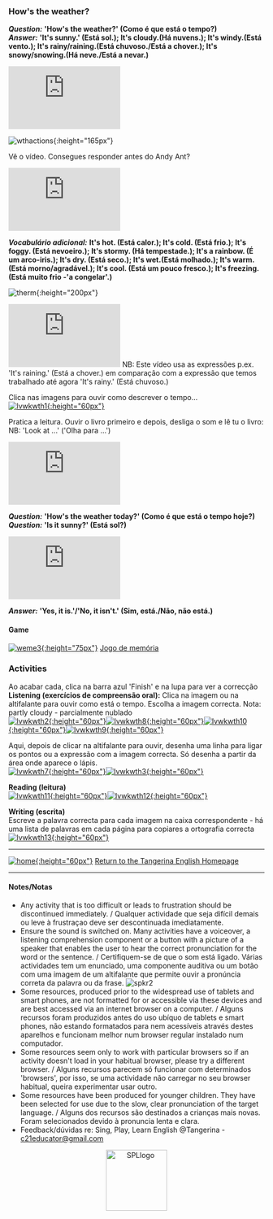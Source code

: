 ### How's the weather?

***Question:*** **'How's the weather?' (Como é que está o tempo?)**  
***Answer:*** **'It's sunny.' (Está sol.); It's cloudy.(Há nuvens.); It's windy.(Está vento.); It's rainy/raining.(Está chuvoso./Está a chover.); It's snowy/snowing.(Há neve./Está a  nevar.)**  

<iframe width="220" height="124" src="https://www.youtube.com/embed/I8GeA3anPdo" frameborder="0" allow="accelerometer; autoplay; clipboard-write; encrypted-media; gyroscope; picture-in-picture" allowfullscreen></iframe>  

![wthactions](https://1blockatatime.github.io/English/images2/wth_actions.png){:height="165px"}  

Vê o vídeo. Consegues responder antes do Andy Ant?  
<iframe width="220" height="124" src="https://www.youtube.com/embed/O2NwvUB41rA" frameborder="0" allow="accelerometer; autoplay; clipboard-write; encrypted-media; gyroscope; picture-in-picture" allowfullscreen></iframe>  

***Vocabulário adicional:*** **It's hot. (Está calor.); It's cold. (Está frio.); It's foggy. (Está nevoeiro.); It's stormy. (Há tempestade.); It's a rainbow. (É um arco-iris.); It's dry. (Está seco.); It's wet.(Está molhado.); It's warm. (Está morno/agradável.); It's cool. (Está um pouco fresco.); It's freezing. (Está muito frio -'a congelar'.)**

![therm](https://1blockatatime.github.io/English/images2/therm.png){:height="200px"}  

<iframe width="220" height="124" src="https://www.youtube.com/embed/CXKj7bm4Ops" title="YouTube video player" frameborder="0" allow="accelerometer; autoplay; clipboard-write; encrypted-media; gyroscope; picture-in-picture" allowfullscreen></iframe>  
NB: Este vídeo usa as expressões p.ex. 'It's raining.' (Está a chover.) em comparação com a expressão que temos trabalhado até agora 'It's rainy.' (Está chuvoso.)  

Clica nas imagens para ouvir como descrever o tempo...  
[![lvwkwth1](https://1blockatatime.github.io/English/images2/lvwkwth1.png){:height="60px"}](https://www.liveworksheets.com/worksheets/en/English_as_a_Second_Language_(ESL)/Weather/What_is_the_weather_like$_rl3164655zn)  

Pratica a leitura. Ouvir o livro primeiro e depois, desliga o som e lê tu o livro:  
NB: 'Look at ...' ('Olha para ...')  
<iframe width="220" height="124" src="https://www.youtube.com/embed/zctxOHE6TKs" title="YouTube video player" frameborder="0" allow="accelerometer; autoplay; clipboard-write; encrypted-media; gyroscope; picture-in-picture" allowfullscreen></iframe>  

***Question:*** **'How's the weather today?' (Como é que está o tempo hoje?)**  
***Question:*** **'Is it sunny?' (Está sol?)**  

<iframe width="220" height="124" src="https://www.youtube.com/embed/rD6FRDd9Hew" title="YouTube video player" frameborder="0" allow="accelerometer; autoplay; clipboard-write; encrypted-media; gyroscope; picture-in-picture" allowfullscreen></iframe>  

***Answer:*** **'Yes, it is.'/'No, it isn't.' (Sim, está./Não, não está.)**  

#### Game
[![weme3](https://1blockatatime.github.io/English/images2/weme3.PNG){:height="75px"}](http://www.eslgamesworld.com/members/games/vocabulary/memoryaudio/weather/index.html) [Jogo de memória](http://www.eslgamesworld.com/members/games/vocabulary/memoryaudio/weather/index.html)     

### Activities
Ao acabar cada, clica na barra azul 'Finish' e na lupa para ver a correcção  
**Listening (exercícios de compreensão oral):** Clica na imagem ou na altifalante para ouvir como está o tempo. Escolha a imagem correcta. Nota: partly cloudy - parcialmente nublado     
[![lvwkwth2](https://1blockatatime.github.io/English/images2/lvwkwth2.png){:height="60px"}](https://www.liveworksheets.com/worksheets/en/English_as_a_Second_Language_(ESL)/Weather/What-s_the_weather_fh426619jp)[![lvwkwth8](https://1blockatatime.github.io/English/images2/lvwkwth8.png){:height="60px"}](https://www.liveworksheets.com/worksheets/en/English_as_a_Second_Language_(ESL)/Weather/The_weather_ra639277ui)[![lvwkwth10](https://1blockatatime.github.io/English/images2/lvwkwth10.png){:height="60px"}](https://www.liveworksheets.com/worksheets/en/English_as_a_Second_Language_(ESL)/Weather/How's_the_weather$_eu1630513qb)[![lvwkwth9](https://1blockatatime.github.io/English/images2/lvwkwth9.png){:height="60px"}](https://www.liveworksheets.com/worksheets/en/English_as_a_Second_Language_(ESL)/Weather/What's_the_weather_like$_-_listening_and_matching_qt362687ij)  

Aqui, depois de clicar na altifalante para ouvir, desenha uma linha para ligar os pontos ou a expressão com a imagem correcta. Só desenha a partir da área onde aparece o lápis.  
[![lvwkwth7](https://1blockatatime.github.io/English/images2/lvwkwth7.png){:height="60px"}](https://www.liveworksheets.com/worksheets/en/English_as_a_Second_Language_(ESL)/Weather/Whats_the_weather_like_today$_ah1654638bh)[![lvwkwth3](https://1blockatatime.github.io/English/images2/lvwkwth3.png){:height="60px"}](https://www.liveworksheets.com/worksheets/en/English_as_a_Second_Language_(ESL)/Weather/The_weather_yo657431ay)  

**Reading (leitura)**  
[![lvwkwth11](https://1blockatatime.github.io/English/images2/lvwkwth11.png){:height="60px"}](https://www.liveworksheets.com/worksheets/en/English_as_a_Second_Language_(ESL)/Weather/Weather_Vocabulary_or3195161tt)[![lvwkwth12](https://1blockatatime.github.io/English/images2/lvwkwth12.png){:height="60px"}](https://www.liveworksheets.com/worksheets/en/English_as_a_Second_Language_(ESL)/Weather/Weather_(Match_the_words_with_the_pictures)_pj2106922mi)  

**Writing (escrita)**  
Escreve a palavra correcta para cada imagem na caixa correspondente - há uma lista de palavras em cada página para copiares a ortografia correcta    
[![lvwkwth13](https://1blockatatime.github.io/English/images2/lvwkwth13.png){:height="60px"}](https://www.liveworksheets.com/worksheets/en/English_as_a_Second_Language_(ESL)/Weather/Weather_Listen_and_write_qt113797lt)  

***

[![home](https://1blockatatime.github.io/English/images/home.png){:height="60px"}](https://tangerina-pt.github.io/English) [Return to the Tangerina English Homepage](https://tangerina-pt.github.io/English)

***

#### Notes/Notas
* Any activity that is too difficult or leads to frustration should be discontinued immediately. / Qualquer actividade que seja difícil demais ou leve à frustraçao deve ser descontinuada imediatamente.
* Ensure the sound is switched on. Many activities have a voiceover, a listening comprehension component or a button with a picture of a speaker that enables the user to hear the correct pronunciation for the word or the sentence. / Certifiquem-se de que o som está ligado. Várias actividades tem um enunciado, uma componente auditiva ou um botão com uma imagem de um altifalante que permite ouvir a pronúncia correta da palavra ou da frase. ![spkr2](/images/spkr2.PNG)
* Some resources, produced prior to the widespread use of tablets and smart phones, are not formatted for or accessible via these devices and are best accessed via an internet browser on a computer. / Alguns recursos foram produzidos antes do uso ubíquo de tablets e smart phones, não estando formatados para nem acessíveis através destes aparelhos e funcionam melhor num browser regular instalado num computador.
* Some resources seem only to work with particular browsers so if an activity doesn't load in your habitual browser, please try a different browser. / Alguns recursos parecem só funcionar com determinados 'browsers', por isso, se uma actividade não carregar no seu browser habitual, queira experimentar usar outro.
* Some resources have been produced for younger children. They have been selected for use due to the slow, clear pronunciation of the target language. / Alguns dos recursos são destinados a crianças mais novas. Foram selecionados devido à pronuncia lenta e clara.  
* Feedback/dúvidas re: Sing, Play, Learn English @Tangerina - c21educator@gmail.com  
<p align="center">
<img width="120" src="https://1blockatatime.github.io/English/images2/spl_logo.png" alt="SPLlogo">
</p>
